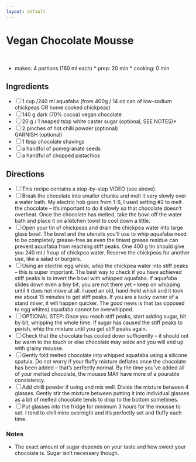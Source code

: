 ```yaml
---
layout: default
---
```


# Vegan Chocolate Mousse
 
* makes: 4 portions (160 ml each)
* prep: 20 min
* cooking: 0 min

<div class="ingredients">
<h2>Ingredients</h2>
    <ul class="ingredient-list">
<li><label><input type="checkbox">1 cup /240 ml aquafaba (from 400g / 14 oz can of low-sodium chickpeas OR home cooked chickpeas)</label></li>
<li><label><input type="checkbox">140 g dark (70% cocoa) vegan chocolate</label></li>
<li><label><input type="checkbox">20 g / 1 heaped tsbp white caster sugar (optional, SEE NOTES)*</label></li>
<li><label><input type="checkbox">2 pinches of hot chilli powder (optional)</label></li>
GARNISH (optional)
<li><label><input type="checkbox">1 tbsp chocolate shavings</label></li>
<li><label><input type="checkbox">a handful of pomegranate seeds</label></li>
<li><label><input type="checkbox">a handful of chopped pistachios</label></li>
</ul>
</div>

<div class="directions">
<h2>Directions</h2>
    <ul class="direction-list">
<li><label><input type="checkbox">This recipe contains a step-by-step VIDEO (see above).</label></li>
<li><label><input type="checkbox">Break the chocolate into smaller chunks and melt it very slowly over a water bath. My electric hob goes from 1-6, I used setting #2 to melt the chocolate – it’s important to do it slowly so that chocolate doesn’t overheat. Once the chocolate has melted, take the bowl off the water bath and place it on a kitchen towel to cool down a little.</label></li>
<li><label><input type="checkbox">Open your tin of chickpeas and drain the chickpea water into large glass bowl. The bowl and the utensils you’ll use to whip aquafaba need to be completely grease-free as even the tiniest grease residue can prevent aquafaba from reaching stiff peaks. One 400 g tin should give you 240 ml / 1 cup of chickpea water. Reserve the chickpeas for another use, like a salad or burgers.</label></li>
<li><label><input type="checkbox">Using an electric egg whisk, whip the chickpea water into stiff peaks – this is super important. The best way to check if you have achieved stiff peaks is to invert the bowl with whipped aquafaba. If aquafaba slides down even a tiny bit, you are not there yet – keep on whipping until it does not move at all. I used an old, hand-held whisk and it took me about 15 minutes to get stiff peaks. If you are a lucky owner of a stand mixer, it will happen quicker. The good news is that (as opposed to egg whites) aquafaba cannot be overwhipped.</label></li>
<li><label><input type="checkbox">OPTIONAL STEP: Once you reach stiff peaks, start adding sugar, bit by bit, whipping the whole time. If sugar has caused the stiff peaks to perish, whip the mixture until you get stiff peaks again.</label></li>
<li><label><input type="checkbox">Check that the chocolate has cooled down sufficiently – it should not be warm to the touch or else chocolate may seize and you will end up with grainy mousse.</label></li>
<li><label><input type="checkbox">Gently fold melted chocolate into whipped aquafaba using a silicone spatula. Do not worry if your fluffy mixture deflates once the chocolate has been added – that’s perfectly normal. By the time you’ve added all of your melted chocolate, the mousse MAY have more of a pourable consistency.</label></li>
<li><label><input type="checkbox">Add chilli powder if using and mix well. Divide the mixture between 4 glasses. Gently stir the mixture between putting it into individual glasses as a bit of melted chocolate tends to drop to the bottom sometimes.</label></li>
<li><label><input type="checkbox">Put glasses into the fridge for minimum 3 hours for the mousse to set. I tend to chill mine overnight and it’s perfectly set and fluffy each time.</label></li>
</ul>
</div>

### Notes

* The exact amount of sugar depends on your taste and how sweet your chocolate is. Sugar isn’t necessary though.
